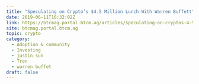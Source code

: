 ```yaml
---
title: "Speculating on Crypto’s $4.5 Million Lunch With Warren Buffett"
date: 2019-06-11T16:32:02Z
link: https://btcmag.portal.btcm.ag/articles/speculating-on-cryptos-4-5-million-lunch-with-warren-buffett/?utm_medium=RSS&utm_source=hune
site: btcmag.portal.btcm.ag
topic: crypto
category:
  - Adoption & community
  - Investing
  - justin sun
  - Tron
  - warren buffet
draft: false
---
```

